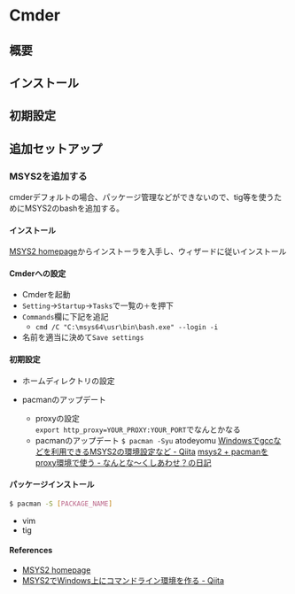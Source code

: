 # Cmder
## 概要

## インストール

## 初期設定

## 追加セットアップ
### MSYS2を追加する
cmderデフォルトの場合、パッケージ管理などができないので、tig等を使うためにMSYS2のbashを追加する。
#### インストール
[MSYS2 homepage](http://www.msys2.org/)からインストーラを入手し、ウィザードに従いインストール
#### Cmderへの設定
- Cmderを起動
- `Setting`->`Startup`->`Tasks`で一覧の`＋`を押下
- `Commands`欄に下記を追記
	* `cmd /C "C:\msys64\usr\bin\bash.exe" --login -i`
- 名前を適当に決めて`Save settings`

#### 初期設定
- ホームディレクトリの設定

- pacmanのアップデート
	* proxyの設定  
	`export http_proxy=YOUR_PROXY:YOUR_PORT`でなんとかなる
	* pacmanのアップデート
	`$ pacman -Syu`
atodeyomu
[Windowsでgccなどを利用できるMSYS2の環境設定など - Qiita](http://qiita.com/chromabox/items/fd07bad3f426101fc4a6)
[msys2 + pacmanをproxy環境で使う - なんとな～くしあわせ？の日記](http://nantonaku-shiawase.hatenablog.com/entry/2014/10/11/163342)

#### パッケージインストール
```bash
$ pacman -S [PACKAGE_NAME]
```
- vim
- tig


#### References
- [MSYS2 homepage](http://www.msys2.org/)
- [MSYS2でWindows上にコマンドライン環境を作る - Qiita](http://qiita.com/nana4gonta/items/717a4508fa585a454690)

